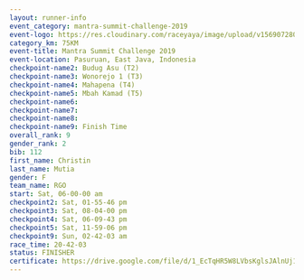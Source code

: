 ```yaml
---
layout: runner-info 
event_category: mantra-summit-challenge-2019 
event-logo: https://res.cloudinary.com/raceyaya/image/upload/v1569072809/logo/mantra-image_segrbx.jpg
category_km: 75KM 
event-title: Mantra Summit Challenge 2019 
event-location: Pasuruan, East Java, Indonesia 
checkpoint-name2: Budug Asu (T2) 
checkpoint-name3: Wonorejo 1 (T3) 
checkpoint-name4: Mahapena (T4) 
checkpoint-name5: Mbah Kamad (T5) 
checkpoint-name6: 
checkpoint-name7: 
checkpoint-name8: 
checkpoint-name9: Finish Time
overall_rank: 9
gender_rank: 2
bib: 112
first_name: Christin
last_name: Mutia
gender: F
team_name: RGO
start: Sat, 06-00-00 am
checkpoint2: Sat, 01-55-46 pm
checkpoint3: Sat, 08-04-00 pm
checkpoint4: Sat, 06-09-43 pm
checkpoint5: Sat, 11-59-06 pm
checkpoint9: Sun, 02-42-03 am
race_time: 20-42-03
status: FINISHER
certificate: https://drive.google.com/file/d/1_EcTqHR5W8LVbsKglsJAlnUj1yrFc4Je/view?usp=sharing
---
```

